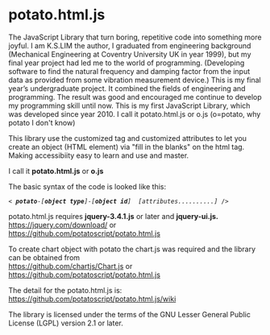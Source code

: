 # potato.html.js
The JavaScript Library that turn boring, repetitive code into something more joyful.
I am K.S.LIM the author, 
I graduated from engineering background (Mechanical Engineering at Coventry University UK in year 1999), but my final year project had led me to the world of programming. (Developing software to find the natural frequency and damping factor from the input data as provided from some vibration measurement device.) This is my final year’s undergraduate project. It combined the fields of engineering and programming. 
The result was good and encouraged me continue to develop my programming skill until now.
This is my first JavaScript Library, which was developed since year 2010. I call it potato.html.js or o.js (o=potato, why potato I don't know)

This library use the customized tag and customized attributes to let you
 create an object (HTML element) via "fill in the blanks" on the html tag.
 Making accessibiity easy to learn and use and master. 

I call it <b>potato.html.js</b> or <b>o.js</b>

The basic syntax of the code is looked like this:
<PRE><CODE>< <I><b>potato</b></I>-<I>[<b>object type</b>]</I>-<I>[<b>object id</b>]</I>  <I>[attributes..........]</I> /></CODE></PRE>

potato.html.js requires <b>jquery-3.4.1.js</b> or later and <b>jquery-ui.js.</b><br>
https://jquery.com/download/ or https://github.com/potatoscript/potato.html.js

To create chart object with potato the chart.js was required and the library can be obtained from <br>
https://github.com/chartjs/Chart.js or https://github.com/potatoscript/potato.html.js

The detail for the potato.html.js is:<br>https://github.com/potatoscript/potato.html.js/wiki

The library is licensed under the terms of the GNU Lesser General Public License (LGPL) version 2.1 or later.

